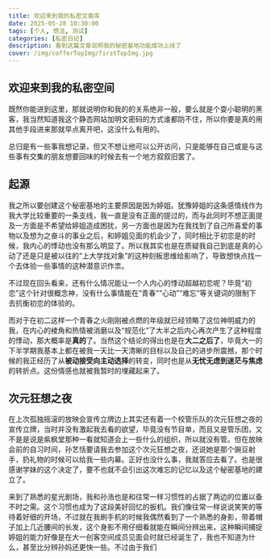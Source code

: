 ```yaml
---
title: 欢迎来到我的私密文章库
date: 2025-05-28 10:30:00
tags: [个人, 想法, 测试]
categories: [私密日记]
description: 看到这篇文章说明我的秘密基地功能成功上线了
cover: /img/cofferTopImg/firstTopImg.jpg
---
```


## 欢迎来到我的私密空间

既然你能进到这里，那就说明你和我的的关系绝非一般，要么就是个耍小聪明的黑客，我当然知道我这个静态网站加明文密码的方式谁都防不住，所以你要是真的用其他手段进来那就早点离开吧，这没什么有用的。

总归是有一些事我想记录，但又不想让他可以公开访问，只是能够在自己或是与这些事有交集的朋友想要回味的时候去有一个地方叙叙旧罢了。

## 起源

我之所以要创建这个秘密基地的主要原因是因为婷姐。犹豫婷姐的这条感情线作为我大学比较重要的一条支线，我一直是没有正面的提过的，而与此同时不想正面提及一方面是不希望给婷姐造成困扰，另一方面也是因为在我找到了自己所喜爱的事物以及想为之奋斗的事业之后，和婷姐见面的机会少了，同时相比于初恋是的时候，我内心的悸动也没有那么明显了。所以我其实也是在质疑我自己到底是真的心动了还是只是被以往的“上大学找对象”的这种刻板思维给影响了，导致想快点找一个去体验一些事情的这种潜意识作祟。

不过现在回头看来，还有什么情况能让一个人内心的悸动超越初恋呢？毕竟“初恋”这个针对很概念神，没有什么事情能在“青春”“心动”“难忘”等关键词的限制下去抗衡初恋的体验的。

而对于在初二这样一个青春之火刚刚被点燃的年级就已经领略了这位神明威力的我，在内心的棱角和热情被消磨以及“规范化”了大半之后内心再次产生了这种程度的悸动，那大概率是**真的**了。当然这个结论的得出也是在**大二之后了**，毕竟大一的下半学期我基本上都在被我一天比一天清晰的目标以及自己的进步所震撼，那个时候的我正经历了从**被动接受向主动选择**的转变，同时也是从**无忧无虑到迷茫与焦虑**的转折点。这份情感也就被我暂时的埋藏起来了。

## 次元狂想之夜

在上次孤独摇滚的放映会宣传立牌边上其实还有着一个校管乐队的次元狂想之夜的宣传立牌，当时并没有激起我去看的欲望，毕竟没有节目单，而且又是管乐团，又不是是说是紫枫堂那种一看就知道会上一些什么的组织，所以就没有管。但在放映会前的自习时间，孙艺恬要请我去参加这个次元狂想之夜，还说她是那个豌豆射手，扔礼物的时候可以给我一些内幕。正好也没什么事，我就答应去看了。也是很感谢学妹的这个决定了，要不也就不会引出这次难忘的记忆以及这个秘密基地的建立了。

来到了熟悉的星光剧场，我和孙浩也是和往常一样习惯性的占据了两边的位置以备不时之需。这个习惯也成为了这段美好回忆的扳机。我们像往常一样说说笑笑的等待着好细的开场，不过就在我刷手机的时候我偶然看到了一个熟悉的身影，带着帽子加上几近腰间的长发，这个身影不用仔细看就能在瞬间分辨出来，这种瞬间捕捉婷姐的能力好像是在大一创客空间成员见面会时就已经诞生了，我也不知道为什么，甚至比分辨孙妈还更快一些。不过由于我们
